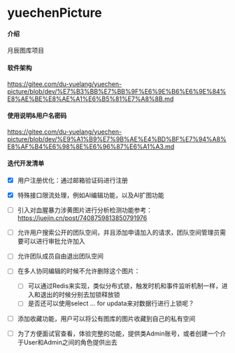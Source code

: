 # yuechenPicture

#### 介绍
月辰图库项目

#### 软件架构
https://gitee.com/du-yuelang/yuechen-picture/blob/dev/%E7%B3%BB%E7%BB%9F%E6%9E%B6%E6%9E%84%E8%AE%BE%E8%AE%A1%E6%B5%81%E7%A8%8B.md


#### 使用说明&用户名密码

https://gitee.com/du-yuelang/yuechen-picture/blob/dev/%E9%A1%B9%E7%9B%AE%E4%BD%BF%E7%94%A8%E8%AF%B4%E6%98%8E%E6%96%87%E6%A1%A3.md

#### 迭代开发清单
- [x] 用户注册优化：通过邮箱验证码进行注册
- [x] 特殊接口限流处理，例如AI编辑功能，以及AI扩图功能
- [ ] 引入对血腥暴力涉黄图片进行分析检测功能参考：https://juejin.cn/post/7408759813850791976
- [ ] 允许用户搜索公开的团队空间，并且添加申请加入的请求，团队空间管理员需要可以进行审批允许加入
- [ ] 允许团队成员自由退出团队空间
- [ ] 在多人协同编辑的时候不允许删除这个图片：
  - [ ] 可以通过Redis来实现，类似分布式锁，触发时机和事件监听机制一样，进入和退出的时候分别去加锁释放锁
  - [ ] 是否还可以使用select ... for updata来对数据行进行上锁呢？
- [ ] 添加收藏功能，用户可以将公有图库的图片收藏到自己的私有空间
- [ ] 为了方便面试官查看，体验完整的功能，提供类Admin账号，或者创建一个介于User和Admin之间的角色提供出去


